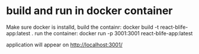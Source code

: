 
# build and run in docker container

Make sure docker is installd, 
build the containr:  docker build -t react-blife-app:latest .
run the container:  docker run -p 3001:3001 react-blife-app:latest

application will appear on [http://localhost:3001/](http://localhost:3001/)
